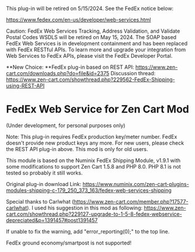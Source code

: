 This plug-in will be retired on 5/15/2024. See the FedEx notice below:

https://www.fedex.com/en-us/developer/web-services.html

Caution: FedEx Web Services Tracking, Address Validation, and Validate Postal Codes WSDLS will be retired on May 15, 2024. The SOAP based FedEx Web Services is in development containment and has been replaced with FedEx RESTful APIs. To learn more and upgrade your integration from Web Services to FedEx APIs, please visit the FedEx Developer Portal.

**New Choice: **FedEx plug-in based on REST API: 
https://www.zen-cart.com/downloads.php?do=file&id=2375
Discussion thread: 
https://www.zen-cart.com/showthread.php?229562-FedEx-Shipping-using-REST-API

# FedEx Web Service for Zen Cart Mod

(Under development, for personal purposes only)

Note: This plug-in requires FedEx production key/meter number. FedEx doesn't provide new product keys any more. For new users, please check the REST API plug-in above. This mod is only for old users. 

This module is based on the Numinix FedEx Shipping Module, v1.9.1 with some modifications to support Zen Cart 1.5.8 and PHP 8.0. PHP 8.1 is not tested so probably it still works. 

Original plug-in download Link: https://www.numinix.com/zen-cart-plugins-modules-shipping-c-179_250_373_163/fedex-web-services-shipping

Special thanks to Carlwhat (https://www.zen-cart.com/member.php?17577-carlwhat). I used his suggestion in this mod as following: 
https://www.zen-cart.com/showthread.php?229127-upgrade-to-1-5-8-fedex-webservice-depreciated&p=1391457#post1391457

If unable to fix the warning, add "error_reporting(0);" to the top line.

FedEx ground economy/smartpost is not supported!
